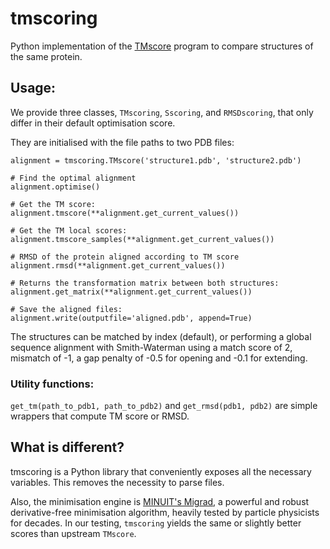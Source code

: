 # tmscoring
Python implementation of the [TMscore][2] program to compare structures of the same protein.

## Usage:
We provide three classes, `TMscoring`, `Sscoring`, and `RMSDscoring`, that only differ in their default
optimisation score.

They are initialised with the file paths to two PDB files:

```
alignment = tmscoring.TMscore('structure1.pdb', 'structure2.pdb')

# Find the optimal alignment
alignment.optimise()

# Get the TM score:
alignment.tmscore(**alignment.get_current_values())

# Get the TM local scores:
alignment.tmscore_samples(**alignment.get_current_values())

# RMSD of the protein aligned according to TM score
alignment.rmsd(**alignment.get_current_values())

# Returns the transformation matrix between both structures:
alignment.get_matrix(**alignment.get_current_values())

# Save the aligned files:
alignment.write(outputfile='aligned.pdb', append=True)
```

The structures can be matched by index (default), or performing a global sequence alignment with Smith-Waterman
using a match score of 2, mismatch of -1, a gap penalty of -0.5 for opening and -0.1 for extending.



### Utility functions:

`get_tm(path_to_pdb1, path_to_pdb2)` and `get_rmsd(pdb1, pdb2)` are simple wrappers that compute TM score or RMSD.


## What is different?
tmscoring is a Python library that conveniently exposes all the necessary variables.
This removes the necessity to parse files.

Also, the minimisation engine is [MINUIT's Migrad][1], a powerful and robust derivative-free minimisation algorithm,
heavily tested by particle physicists for decades.
In our testing, `tmscoring` yields the same or slightly better scores than upstream `TMscore`.


[1]: https://root.cern.ch/root/html534/TMinuit.html
[2]: https://zhanglab.ccmb.med.umich.edu/TM-score/
